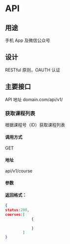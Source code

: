 # API
## 用途
手机 App 及微信公众号
## 设计
RESTful  原则，OAUTH 认证
## 主要接口
API 地址 domain.com/api/v1/
### 获取课程列表
根据课程号（ID）获取课程列表
#### 调用方式
GET
#### 地址
api/v1/course
#### 参数

#### 返回格式：

```json
{
status:200,
courses:[
            {
            
            }
        ]
}

```




